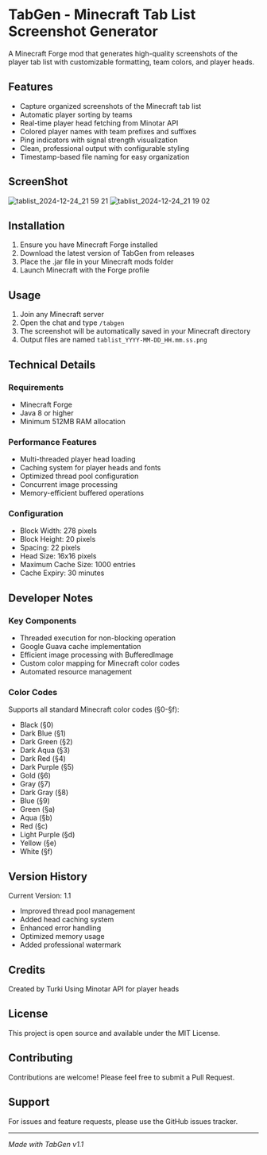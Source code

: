 # TabGen - Minecraft Tab List Screenshot Generator

A Minecraft Forge mod that generates high-quality screenshots of the player tab list with customizable formatting, team colors, and player heads.

## Features

- Capture organized screenshots of the Minecraft tab list
- Automatic player sorting by teams
- Real-time player head fetching from Minotar API
- Colored player names with team prefixes and suffixes
- Ping indicators with signal strength visualization
- Clean, professional output with configurable styling
- Timestamp-based file naming for easy organization

## ScreenShot
![tablist_2024-12-24_21 59 21](https://github.com/user-attachments/assets/62f6e159-9ea9-4a7e-a6d5-650f39ab5d9f)
![tablist_2024-12-24_21 19 02](https://github.com/user-attachments/assets/3d883477-88fe-4429-9f5a-7faf0ce5f470)

## Installation

1. Ensure you have Minecraft Forge installed
2. Download the latest version of TabGen from releases
3. Place the .jar file in your Minecraft mods folder
4. Launch Minecraft with the Forge profile

## Usage

1. Join any Minecraft server
2. Open the chat and type `/tabgen`
3. The screenshot will be automatically saved in your Minecraft directory
4. Output files are named `tablist_YYYY-MM-DD_HH.mm.ss.png`

## Technical Details

### Requirements
- Minecraft Forge
- Java 8 or higher
- Minimum 512MB RAM allocation

### Performance Features
- Multi-threaded player head loading
- Caching system for player heads and fonts
- Optimized thread pool configuration
- Concurrent image processing
- Memory-efficient buffered operations

### Configuration
- Block Width: 278 pixels
- Block Height: 20 pixels
- Spacing: 22 pixels
- Head Size: 16x16 pixels
- Maximum Cache Size: 1000 entries
- Cache Expiry: 30 minutes

## Developer Notes

### Key Components
- Threaded execution for non-blocking operation
- Google Guava cache implementation
- Efficient image processing with BufferedImage
- Custom color mapping for Minecraft color codes
- Automated resource management

### Color Codes
Supports all standard Minecraft color codes (§0-§f):
- Black (§0)
- Dark Blue (§1)
- Dark Green (§2)
- Dark Aqua (§3)
- Dark Red (§4)
- Dark Purple (§5)
- Gold (§6)
- Gray (§7)
- Dark Gray (§8)
- Blue (§9)
- Green (§a)
- Aqua (§b)
- Red (§c)
- Light Purple (§d)
- Yellow (§e)
- White (§f)

## Version History

Current Version: 1.1
- Improved thread pool management
- Added head caching system
- Enhanced error handling
- Optimized memory usage
- Added professional watermark

## Credits

Created by Turki
Using Minotar API for player heads

## License

This project is open source and available under the MIT License.

## Contributing

Contributions are welcome! Please feel free to submit a Pull Request.

## Support

For issues and feature requests, please use the GitHub issues tracker.

---

*Made with TabGen v1.1*
